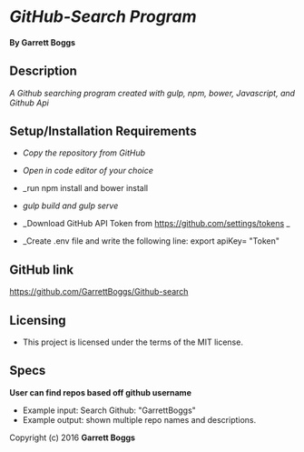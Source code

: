 # _GitHub-Search Program_

#### By Garrett Boggs

## Description

_A Github searching program created with gulp, npm, bower, Javascript, and Github Api_

## Setup/Installation Requirements

* _Copy the repository from GitHub_
* _Open in code editor of your choice_
* _run npm install and bower install
* _gulp build and gulp serve_

* _Download GitHub API Token from https://github.com/settings/tokens _
* _Create .env file and write the following line: export apiKey= "Token"

## GitHub link

https://github.com/GarrettBoggs/Github-search

## Licensing

* This project is licensed under the terms of the MIT license.

## Specs

  **User can find repos based off github username**

  * Example input: Search Github: "GarrettBoggs"
  * Example output: shown multiple repo names and descriptions.


Copyright (c) 2016 **Garrett Boggs**
